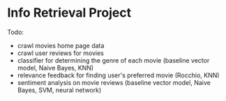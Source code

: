 # Info Retrieval Project

Todo:
- crawl movies home page data
- crawl user reviews for movies
- classifier for determining the genre of each movie (baseline vector model, Naive Bayes, KNN)
- relevance feedback for finding user's preferred movie (Rocchio, KNN)
- sentiment analysis on movie reviews (baseline vector model, Naive Bayes, SVM, neural network)